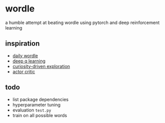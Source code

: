 # wordle

a humble attempt at beating wordle using pytorch and deep reinforcement learning

## inspiration
- [daily wordle](https://www.nytimes.com/games/wordle/index.html)
- [deep q learning](https://arxiv.org/abs/1312.5602)
- [curiosity-driven exploration](https://arxiv.org/abs/1705.05363)
- [actor critic](https://arxiv.org/abs/1801.01290)

## todo
- list package dependencies
- hyperparameter tuning
- evaluation `test.py`
- train on all possible words